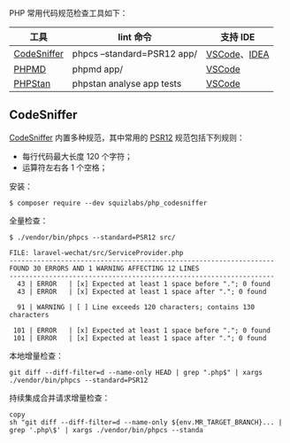 PHP 常用代码规范检查工具如下：

<div class="table-wrap"><table>
<thead>
<tr>
<th>工具</th>
<th>lint 命令</th>
<th>支持 IDE</th>
</tr>
</thead>
<tbody><tr>
<td><a target="_blank" rel="noopener" href="https://github.com/squizlabs/PHP_CodeSniffer">CodeSniffer</a></td>
<td>phpcs –standard=PSR12 app/</td>
<td><a target="_blank" rel="noopener" href="https://marketplace.visualstudio.com/items?itemName=wongjn.php-sniffer">VSCode</a>、<a target="_blank" rel="noopener" href="https://plugins.jetbrains.com/plugin/6610-php">IDEA</a></td>
</tr>
<tr>
<td><a target="_blank" rel="noopener" href="https://github.com/phpmd/phpmd">PHPMD</a></td>
<td>phpmd app/</td>
<td><a target="_blank" rel="noopener" href="https://marketplace.visualstudio.com/items?itemName=ecodes.vscode-phpmd">VSCode</a></td>
</tr>
<tr>
<td><a target="_blank" rel="noopener" href="https://github.com/phpstan/phpstan">PHPStan</a></td>
<td>phpstan analyse app tests</td>
<td><a target="_blank" rel="noopener" href="https://marketplace.visualstudio.com/items?itemName=calsmurf2904.vscode-phpstan">VSCode</a></td>
</tr>
</tbody></table></div>

## CodeSniffer
[CodeSniffer](https://github.com/squizlabs/PHP_CodeSniffer) 内置多种规范，其中常用的 [PSR12](https://www.php-fig.org/psr/psr-12/) 规范包括下列规则：
- 每行代码最大长度 120 个字符；
- 运算符左右各 1 个空格；

安装：
```
$ composer require --dev squizlabs/php_codesniffer
```

全量检查：
```
$ ./vendor/bin/phpcs --standard=PSR12 src/
 
FILE: laravel-wechat/src/ServiceProvider.php
-------------------------------------------------------------------
FOUND 30 ERRORS AND 1 WARNING AFFECTING 12 LINES
-------------------------------------------------------------------
  43 | ERROR   | [x] Expected at least 1 space before "."; 0 found
  43 | ERROR   | [x] Expected at least 1 space after "."; 0 found
 
  91 | WARNING | [ ] Line exceeds 120 characters; contains 130 characters
 
 101 | ERROR   | [x] Expected at least 1 space before "."; 0 found
 101 | ERROR   | [x] Expected at least 1 space after "."; 0 found

```
 
本地增量检查：
```
git diff --diff-filter=d --name-only HEAD | grep ".php$" | xargs ./vendor/bin/phpcs --standard=PSR12
```

持续集成合并请求增量检查：
```
copy
sh "git diff --diff-filter=d --name-only ${env.MR_TARGET_BRANCH}... | grep '.php\$' | xargs ./vendor/bin/phpcs --standa
```
